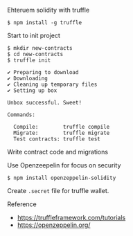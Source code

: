 Ehteruem solidity with truffle
```
$ npm install -g truffle
```


Start to init project
```
$ mkdir new-contracts
$ cd new-contracts
$ truffle init

✔ Preparing to download
✔ Downloading
✔ Cleaning up temporary files
✔ Setting up box

Unbox successful. Sweet!

Commands:

  Compile:        truffle compile
  Migrate:        truffle migrate
  Test contracts: truffle test
```

Write contract code and migrations


Use Openzeepelin for focus on security
```
$ npm install openzeppelin-solidity
```

Create ```.secret``` file for truffle wallet.

Reference
* https://truffleframework.com/tutorials
* https://openzeppelin.org/
